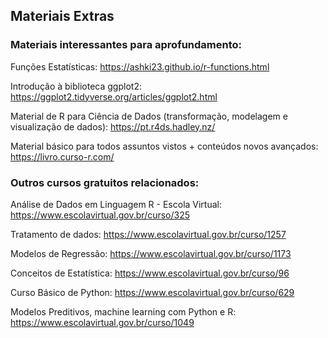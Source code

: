 ## Materiais Extras
### Materiais interessantes para aprofundamento:

Funções Estatísticas: https://ashki23.github.io/r-functions.html

Introdução à biblioteca ggplot2: https://ggplot2.tidyverse.org/articles/ggplot2.html

Material de R para Ciência de Dados (transformação, modelagem e visualização de dados): https://pt.r4ds.hadley.nz/

Material básico para todos assuntos vistos + conteúdos novos avançados: https://livro.curso-r.com/

### Outros cursos gratuitos relacionados:

Análise de Dados em Linguagem R - Escola Virtual: https://www.escolavirtual.gov.br/curso/325

Tratamento de dados: https://www.escolavirtual.gov.br/curso/1257

Modelos de Regressão: https://www.escolavirtual.gov.br/curso/1173

Conceitos de Estatística: https://www.escolavirtual.gov.br/curso/96

Curso Básico de Python: https://www.escolavirtual.gov.br/curso/629

Modelos Preditivos, machine learning com Python e R: https://www.escolavirtual.gov.br/curso/1049



